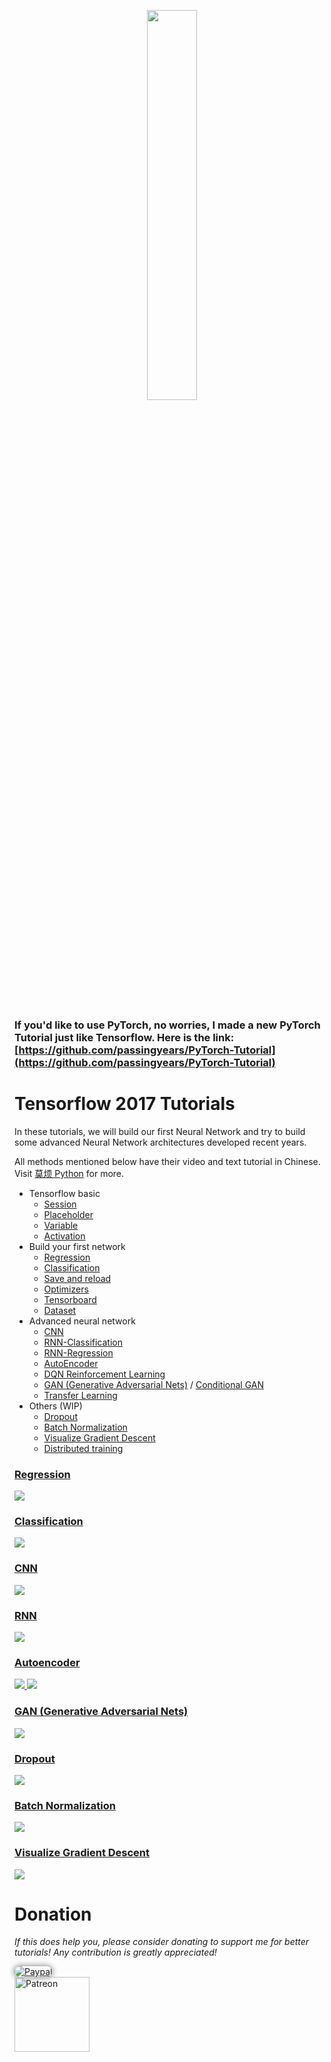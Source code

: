 <p align="center">
    <a href="https://www.tensorflow.org/" target="_blank">
    <img width="40%" src="https://github.com/passingyears/tutorials/blob/master/tensorflowTUT/logo.jpeg" style="max-width:100%;">
    </a>
</p>


<br>

### If you'd like to use **PyTorch**, no worries, I made a new **PyTorch Tutorial** just like Tensorflow. Here is the link: [https://github.com/passingyears/PyTorch-Tutorial](https://github.com/passingyears/PyTorch-Tutorial)

# Tensorflow 2017 Tutorials


In these tutorials, we will build our first Neural Network and try to build some advanced Neural Network architectures developed recent years.

All methods mentioned below have their video and text tutorial in Chinese. Visit [莫烦 Python](https://morvanzhou.github.io/tutorials/) for more.


* Tensorflow basic
  * [Session](https://github.com/passingyears/Tensorflow-Tutorial/blob/master/tutorial-contents/201_session.py)
  * [Placeholder](https://github.com/passingyears/Tensorflow-Tutorial/blob/master/tutorial-contents/202_placeholder.py)
  * [Variable](https://github.com/passingyears/Tensorflow-Tutorial/blob/master/tutorial-contents/203_variable.py)
  * [Activation](https://github.com/passingyears/Tensorflow-Tutorial/blob/master/tutorial-contents/204_activation.py)
* Build your first network
  * [Regression](https://github.com/passingyears/Tensorflow-Tutorial/blob/master/tutorial-contents/301_simple_regression.py)
  * [Classification](https://github.com/passingyears/Tensorflow-Tutorial/blob/master/tutorial-contents/302_simple_classification.py)
  * [Save and reload](https://github.com/passingyears/Tensorflow-Tutorial/blob/master/tutorial-contents/303_save_reload.py)
  * [Optimizers](https://github.com/passingyears/Tensorflow-Tutorial/blob/master/tutorial-contents/304_optimizer.py)
  * [Tensorboard](https://github.com/passingyears/Tensorflow-Tutorial/blob/master/tutorial-contents/305_tensorboard.py)
  * [Dataset](https://github.com/passingyears/Tensorflow-Tutorial/blob/master/tutorial-contents/306_dataset.py)
* Advanced neural network
  * [CNN](https://github.com/passingyears/Tensorflow-Tutorial/blob/master/tutorial-contents/401_CNN.py)
  * [RNN-Classification](https://github.com/passingyears/Tensorflow-Tutorial/blob/master/tutorial-contents/402_RNN_classification.py)
  * [RNN-Regression](https://github.com/passingyears/Tensorflow-Tutorial/blob/master/tutorial-contents/403_RNN_regression.py)
  * [AutoEncoder](https://github.com/passingyears/Tensorflow-Tutorial/blob/master/tutorial-contents/404_AutoEncoder.py)
  * [DQN Reinforcement Learning](https://github.com/passingyears/Tensorflow-Tutorial/blob/master/tutorial-contents/405_DQN_reinforcement_learning.py)
  * [GAN (Generative Adversarial Nets)](https://github.com/passingyears/Tensorflow-Tutorial/blob/master/tutorial-contents/406_GAN.py) / [Conditional GAN](https://github.com/passingyears/Tensorflow-Tutorial/blob/master/tutorial-contents/406_conditional_GAN.py)
  * [Transfer Learning](https://github.com/passingyears/Tensorflow-Tutorial/blob/master/tutorial-contents/407_transfer_learning.py)
* Others (WIP)
  * [Dropout](https://github.com/passingyears/Tensorflow-Tutorial/blob/master/tutorial-contents/501_dropout.py)
  * [Batch Normalization](https://github.com/passingyears/Tensorflow-Tutorial/blob/master/tutorial-contents/502_batch_normalization.py)
  * [Visualize Gradient Descent](https://github.com/passingyears/Tensorflow-Tutorial/blob/master/tutorial-contents/503_visualize_gradient_descent.py)
  * [Distributed training](https://github.com/passingyears/Tensorflow-Tutorial/blob/master/tutorial-contents/504_distributed_training.py)

### [Regression](https://github.com/passingyears/Tensorflow-Tutorial/blob/master/tutorial-contents/301_simple_regression.py)

<a href="https://github.com/passingyears/Tensorflow-Tutorial/blob/master/tutorial-contents/301_simple_regression.py">
    <img class="course-image" src="https://morvanzhou.github.io/static/results/torch/1-1-2.gif">
</a>

### [Classification](https://github.com/passingyears/Tensorflow-Tutorial/blob/master/tutorial-contents/302_simple_classification.py)

<a href="https://github.com/passingyears/Tensorflow-Tutorial/blob/master/tutorial-contents/302_simple_classification.py">
    <img class="course-image" src="https://morvanzhou.github.io/static/results/torch/1-1-3.gif">
</a>

### [CNN](https://github.com/passingyears/Tensorflow-Tutorial/blob/master/tutorial-contents/401_CNN.py)
<a href="https://github.com/passingyears/Tensorflow-Tutorial/blob/master/tutorial-contents/401_CNN.py">
    <img class="course-image" src="https://morvanzhou.github.io/static/results/torch/4-1-2.gif" >
</a>

### [RNN](https://github.com/passingyears/Tensorflow-Tutorial/blob/master/tutorial-contents/403_RNN_regression.py)

<a href="https://github.com/passingyears/Tensorflow-Tutorial/blob/master/tutorial-contents/403_RNN_regression.py">
    <img class="course-image" src="https://morvanzhou.github.io/static/results/torch/4-3-1.gif" >
</a>

### [Autoencoder](https://github.com/passingyears/Tensorflow-Tutorial/blob/master/tutorial-contents/404_AutoEncoder.py)

<a href="https://github.com/passingyears/Tensorflow-Tutorial/blob/master/tutorial-contents/404_AutoEncoder.py">
    <img class="course-image" src="https://morvanzhou.github.io/static/results/torch/4-4-1.gif" >
</a>

<a href="https://github.com/passingyears/Tensorflow-Tutorial/blob/master/tutorial-contents/404_AutoEncoder.py">
    <img class="course-image" src="https://morvanzhou.github.io/static/results/torch/4-4-2.gif" >
</a>

### [GAN (Generative Adversarial Nets)](https://github.com/passingyears/Tensorflow-Tutorial/blob/master/tutorial-contents/406_GAN.py)
<a href="https://github.com/passingyears/Tensorflow-Tutorial/blob/master/tutorial-contents/406_GAN.py">
    <img class="course-image" src="https://morvanzhou.github.io/static/results/torch/4-6-1.gif" >
</a>

### [Dropout](https://github.com/passingyears/Tensorflow-Tutorial/blob/master/tutorial-contents/501_dropout.py)
<a href="https://github.com/passingyears/Tensorflow-Tutorial/blob/master/tutorial-contents/501_dropout.py">
    <img class="course-image" src="https://morvanzhou.github.io/static/results/torch/5-3-1.gif" >
</a>

### [Batch Normalization](https://github.com/passingyears/Tensorflow-Tutorial/blob/master/tutorial-contents/502_batch_normalization.py)
<a href="https://github.com/passingyears/Tensorflow-Tutorial/blob/master/tutorial-contents/502_batch_normalization.py">
    <img class="course-image" src="https://morvanzhou.github.io/static/results/torch/5-4-2.gif" >
</a>

### [Visualize Gradient Descent](https://github.com/passingyears/Tensorflow-Tutorial/blob/master/tutorial-contents/503_visualize_gradient_descent.py)
<a href="https://github.com/passingyears/Tensorflow-Tutorial/blob/master/tutorial-contents/503_visualize_gradient_descent.py">
    <img class="course-image" src="https://morvanzhou.github.io/static/results/tensorflow/5_15_01.gif" >
</a>

# Donation

*If this does help you, please consider donating to support me for better tutorials! Any contribution is greatly appreciated!*

<div >
  <a href="https://www.paypal.com/cgi-bin/webscr?cmd=_donations&amp;business=morvanzhou%40gmail%2ecom&amp;lc=C2&amp;item_name=MorvanPython&amp;currency_code=AUD&amp;bn=PP%2dDonationsBF%3abtn_donateCC_LG%2egif%3aNonHosted">
    <img style="border-radius: 20px;  box-shadow: 0px 0px 10px 1px  #888888;"
         src="https://www.paypalobjects.com/webstatic/en_US/i/btn/png/silver-pill-paypal-44px.png"
         alt="Paypal"
         height="auto" ></a>
</div>

<div>
  <a href="https://www.patreon.com/morvan">
    <img src="https://morvanzhou.github.io/static/img/support/patreon.jpg"
         alt="Patreon"
         height=120>
  </a>
</div>
